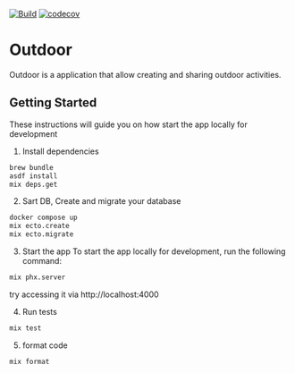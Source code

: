 [![Build](https://github.com/ripple0328/outdoor/actions/workflows/ci.yml/badge.svg)](https://github.com/ripple0328/outdoor/actions/workflows/ci.yml)
[![codecov](https://codecov.io/gh/ripple0328/outdoor/branch/main/graph/badge.svg?token=TINR4BBPHQ)](https://codecov.io/gh/ripple0328/outdoor)

# Outdoor

Outdoor is a application that allow creating and sharing outdoor activities.

## Getting Started

These instructions will guide you on how start the app locally for development

1. Install dependencies
```bash
brew bundle
asdf install
mix deps.get
```
2. Sart DB, Create and migrate your database

```bash
docker compose up
mix ecto.create
mix ecto.migrate
```

3. Start the app
To start the app locally for development, run the following command:

```bash
mix phx.server
```
try accessing it via http://localhost:4000

4. Run tests

```bash
mix test
```

5. format code

```bash
mix format
```
